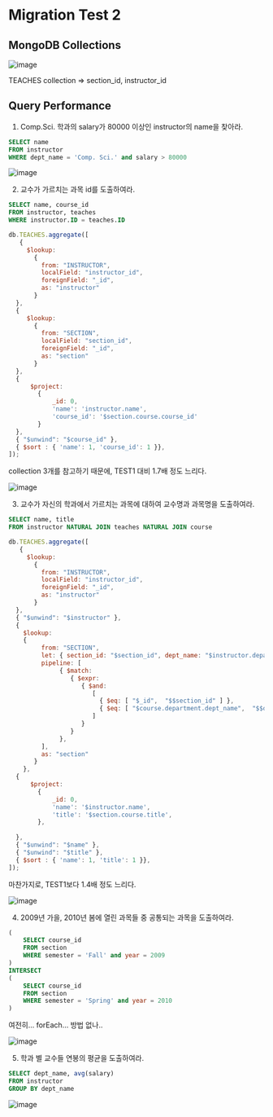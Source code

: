 # Migration Test 2

## MongoDB Collections
![image](https://user-images.githubusercontent.com/22045163/83492543-657bb800-a4ee-11ea-8a03-58d67078f2fd.png)

TEACHES collection => section_id, instructor_id

## Query Performance

1. Comp.Sci. 학과의 salary가 80000 이상인 instructor의 name을 찾아라.
```SQL
SELECT name
FROM instructor
WHERE dept_name = 'Comp. Sci.' and salary > 80000
```
![image](https://user-images.githubusercontent.com/22045163/83492625-83491d00-a4ee-11ea-9075-d47a80a0d809.png)

2. 교수가 가르치는 과목 id를 도출하여라.
```SQL
SELECT name, course_id
FROM instructor, teaches
WHERE instructor.ID = teaches.ID
```
```js
db.TEACHES.aggregate([
   {
     $lookup:
       {
         from: "INSTRUCTOR",
         localField: "instructor_id",
         foreignField: "_id",
         as: "instructor"
       }
  },
  {
     $lookup:
       {
         from: "SECTION",
         localField: "section_id",
         foreignField: "_id",
         as: "section"
       }
  },
  {
      $project:
        {
            _id: 0,
            'name': 'instructor.name',
            'course_id': '$section.course.course_id'
        }
  },
  { "$unwind": "$course_id" },
  { $sort : { 'name': 1, 'course_id': 1 }},
]);
```

collection 3개를 참고하기 때문에, TEST1 대비 1.7배 정도 느리다.

![image](https://user-images.githubusercontent.com/22045163/83492713-a5db3600-a4ee-11ea-8cec-b20d85f80312.png)

3. 교수가 자신의 학과에서 가르치는 과목에 대하여 교수명과 과목명을 도출하여라.
```SQL
SELECT name, title
FROM instructor NATURAL JOIN teaches NATURAL JOIN course
```
```js
db.TEACHES.aggregate([
   {
     $lookup:
       {
         from: "INSTRUCTOR",
         localField: "instructor_id",
         foreignField: "_id",
         as: "instructor"
       }
  },
  { "$unwind": "$instructor" },
  {
    $lookup:
    {
         from: "SECTION",
         let: { section_id: "$section_id", dept_name: "$instructor.department.dept_name" },
         pipeline: [
              { $match:
                 { $expr:
                    { $and:
                       [
                         { $eq: [ "$_id",  "$$section_id" ] },
                         { $eq: [ "$course.department.dept_name",  "$$dept_name" ] },
                       ]
                    }
                 }
              },
         ],
         as: "section"
       }
    },
  {
      $project:
        {
            _id: 0,
            'name': '$instructor.name',
            'title': '$section.course.title',
        },
        
  },
  { "$unwind": "$name" },
  { "$unwind": "$title" },
  { $sort : { 'name': 1, 'title': 1 }},
]);
```

마찬가지로, TEST1보다 1.4배 정도 느리다.

![image](https://user-images.githubusercontent.com/22045163/83509168-fd38d080-a505-11ea-9eea-0b1743229234.png)

4. 2009년 가을, 2010년 봄에 열린 과목들 중 공통되는 과목을 도출하여라.
```SQL
(
    SELECT course_id
    FROM section 
    WHERE semester = 'Fall' and year = 2009
)
INTERSECT
(
    SELECT course_id
    FROM section
    WHERE semester = 'Spring' and year = 2010
)
```

여전히... forEach... 방법 없나..

![image](https://user-images.githubusercontent.com/22045163/83493310-8ee91380-a4ef-11ea-979e-ece3bb6a9169.png)

5. 학과 별 교수들 연봉의 평균을 도출하여라.
```SQL
SELECT dept_name, avg(salary)
FROM instructor
GROUP BY dept_name
```
![image](https://user-images.githubusercontent.com/22045163/83493371-a6280100-a4ef-11ea-976f-96eca7a036b8.png)
